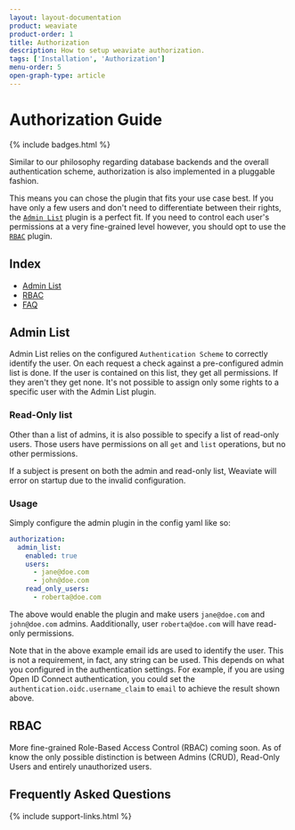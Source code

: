 ```yaml
---
layout: layout-documentation
product: weaviate
product-order: 1
title: Authorization
description: How to setup weaviate authorization.
tags: ['Installation', 'Authorization']
menu-order: 5
open-graph-type: article
---
```


# Authorization Guide

{% include badges.html %}

Similar to our philosophy regarding database backends and the overall authentication scheme, authorization is also implemented in a pluggable fashion.

This means you can chose the plugin that fits your use case best. If you have only a few users and don't need to differentiate between their rights, the [`Admin List`](#admin-list) plugin is a perfect fit. If you need to control each user's permissions at a very fine-grained level however, you should opt to use the [`RBAC`](#rbac) plugin.

## Index

- [Admin List](#admin-list)
- [RBAC](#rbac)
- [FAQ](#frequently-asked-questions)


## Admin List

Admin List relies on the configured `Authentication Scheme` to correctly identify
the user. On each request a check against a pre-configured admin list is done.
If the user is contained on this list, they get all permissions. If they aren't
they get none. It's not possible to assign only some rights to a specific user
with the Admin List plugin.

### Read-Only list

Other than a list of admins, it is also possible to specify a list of read-only users.
Those users have permissions on all `get` and `list` operations, but no other
permissions.

If a subject is present on both the admin and read-only list, Weaviate will
error on startup due to the invalid configuration.

### Usage

Simply configure the admin plugin in the config yaml like so:

```yaml
authorization:
  admin_list:
    enabled: true
    users:
      - jane@doe.com
      - john@doe.com
    read_only_users:      
      - roberta@doe.com
```

The above would enable the plugin and make users `jane@doe.com` and
`john@doe.com` admins. Aadditionally, user `roberta@doe.com` will have read-only permissions.

Note that in the above example email ids are used to identify the user. This is not a requirement, in fact, any string can be used. This depends on what you configured in the authentication settings. For example, if you are using Open ID Connect authentication, you could set the `authentication.oidc.username_claim` to `email` to achieve the result shown above.

## RBAC

More fine-grained Role-Based Access Control (RBAC) coming soon. As of know the
only possible distinction is between Admins (CRUD), Read-Only Users and
entirely unauthorized users.

## Frequently Asked Questions

{% include support-links.html %}